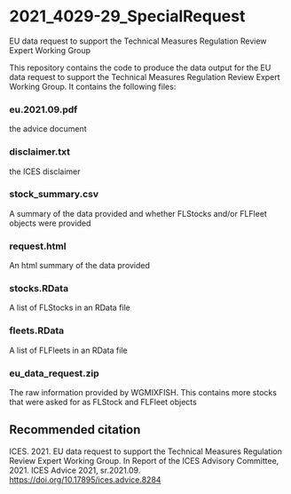 # 2021_4029-29_SpecialRequest
EU data request to support the Technical Measures Regulation Review Expert Working Group

This repository contains the code to produce the data output for the EU data request to support the Technical Measures Regulation Review Expert Working Group.  It contains the following files:

### eu.2021.09.pdf

the advice document

### disclaimer.txt

the ICES disclaimer

### stock_summary.csv

A summary of the data provided and whether FLStocks and/or FLFleet objects were provided

### request.html

An html summary of the data provided
### stocks.RData

A list of FLStocks in an RData file

### fleets.RData

A list of FLFleets in an RData file


### eu_data_request.zip

The raw information provided by WGMIXFISH. This contains more stocks that were asked for as FLStock and FLFleet objects

## Recommended citation

ICES. 2021. EU data request to support the Technical Measures Regulation Review Expert Working Group. In Report of the ICES Advisory Committee, 2021. ICES Advice 2021, sr.2021.09. https://doi.org/10.17895/ices.advice.8284